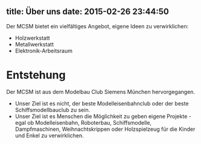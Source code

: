 title: Über uns
date: 2015-02-26 23:44:50
---

Der MCSM bietet ein vielf&auml;ltiges Angebot, eigene Ideen zu verwirklichen:

* Holzwerkstatt
* Metallwerkstatt
* Elektronik-Arbeitsraum


# Entstehung

Der MCSM ist aus dem Modelbau Club Siemens M&uuml;nchen hervorgegangen.

* Unser Ziel ist es nicht, der beste Modelleisenbahnclub oder der beste Schiffsmodellbauclub zu sein. 
* Unser Ziel ist es Menschen die M&ouml;glichkeit zu geben eigene Projekte - egal ob Modelleisenbahn, Roboterbau, Schiffsmodelle, Dampfmaschinen, Weihnachtskrippen oder Holzspielzeug f&uuml;r die Kinder und Enkel zu verwirklichen.


